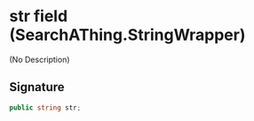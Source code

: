# str field (SearchAThing.StringWrapper)
(No Description)

## Signature
```csharp
public string str;
```
